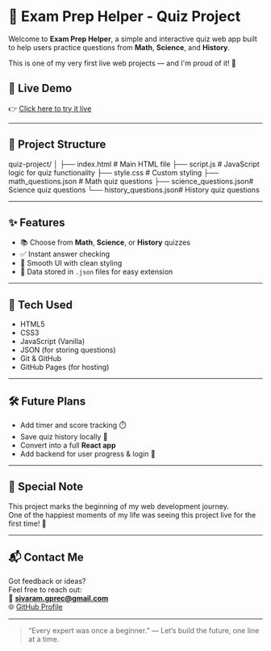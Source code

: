 # 🧠 Exam Prep Helper - Quiz Project

Welcome to **Exam Prep Helper**, a simple and interactive quiz web app built to help users practice questions from **Math**, **Science**, and **History**.

This is one of my very first live web projects — and I'm proud of it! 🚀

## 🔗 Live Demo

👉 [Click here to try it live](https://sivaram-naidu.github.io/quiz-project/)

---

## 📁 Project Structure

quiz-project/
│
├── index.html # Main HTML file
├── script.js # JavaScript logic for quiz functionality
├── style.css # Custom styling
├── math_questions.json # Math quiz questions
├── science_questions.json# Science quiz questions
└── history_questions.json# History quiz questions



---

## ✨ Features

- 📚 Choose from **Math**, **Science**, or **History** quizzes
- ✅ Instant answer checking
- 🔄 Smooth UI with clean styling
- 💾 Data stored in `.json` files for easy extension

---

## 🚀 Tech Used

- HTML5
- CSS3
- JavaScript (Vanilla)
- JSON (for storing questions)
- Git & GitHub
- GitHub Pages (for hosting)

---

## 🛠️ Future Plans

- Add timer and score tracking ⏱️
- Save quiz history locally 💾
- Convert into a full **React app**
- Add backend for user progress & login 🔐

---

## 🙌 Special Note

This project marks the beginning of my web development journey.  
One of the happiest moments of my life was seeing this project live for the first time! 💙

---

## 📬 Contact Me

Got feedback or ideas?  
Feel free to reach out:  
📧 **sivaram.gprec@gmail.com**  
🌐 [GitHub Profile](https://github.com/Sivaram-Naidu)

---

> “Every expert was once a beginner.” — Let’s build the future, one line at a time.

